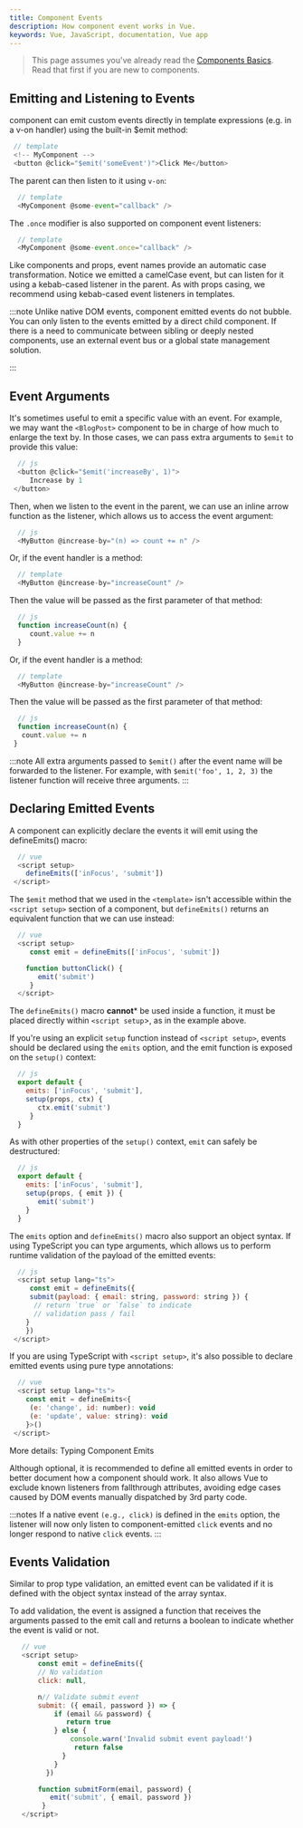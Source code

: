 ```yaml
---
title: Component Events
description: How component event works in Vue.
keywords: Vue, JavaScript, documentation, Vue app
---
```



  > This page assumes you've already read the <a href="https://starlight-astro-docs.vercel.app/getting-started/component-basics/" class="addcolortext"> Components Basics</a>. Read that first if you are new to components.

  ## Emitting and Listening to Events​

   component can emit custom events directly in template expressions (e.g. in a v-on handler) using the built-in $emit method:

  ``` javascript
   // template
   <!-- MyComponent -->
   <button @click="$emit('someEvent')">Click Me</button>
  ```
  
  The parent can then listen to it using `v-on`:

  ``` javascript
    // template
    <MyComponent @some-event="callback" />
  ```
  The `.once` modifier is also supported on component event listeners:

  ``` javascript
    // template
    <MyComponent @some-event.once="callback" />
  ```

  Like components and props, event names provide an automatic case transformation. Notice we emitted a camelCase event, but can listen for it using a kebab-cased listener in the parent. As with props casing, we recommend using kebab-cased event listeners in templates.

  :::note
     Unlike native DOM events, component emitted events do not bubble. You can only listen to the events emitted by a direct child component. If there is a need to communicate between sibling or deeply nested components, use an external event bus or a global state management solution.

  :::

  ## Event Arguments​
  
  It's sometimes useful to emit a specific value with an event. For example, we may want the `<BlogPost>` component to be in charge of how much to enlarge the text by. In those cases, we can pass extra arguments to `$emit` to provide this value:
  

  ``` javascript
    // js
    <button @click="$emit('increaseBy', 1)">
       Increase by 1
   </button>
  ```
  Then, when we listen to the event in the parent, we can use an inline arrow function as the listener, which allows us to access the event argument:

  ``` javascript
    // js
    <MyButton @increase-by="(n) => count += n" />
  ```

  Or, if the event handler is a method:

  ``` javascript
    // template
    <MyButton @increase-by="increaseCount" />
  ```

  Then the value will be passed as the first parameter of that method:

  ``` javascript
    // js
    function increaseCount(n) {
       count.value += n
    }
  ```
  
  Or, if the event handler is a method:

  ``` javascript 
    // template
    <MyButton @increase-by="increaseCount" />
  ```
  Then the value will be passed as the first parameter of that method:

  ``` javascript
    // js
    function increaseCount(n) {
     count.value += n
   }
  ```

  :::note
    All extra arguments passed to `$emit()` after the event name will be forwarded to the listener. For example, with `$emit('foo', 1, 2, 3)` the listener function will receive three arguments.
  :::

  ## Declaring Emitted Events​
  
  A component can explicitly declare the events it will emit using the defineEmits() macro:
  
  ``` javascript
    // vue
    <script setup>
      defineEmits(['inFocus', 'submit'])
   </script>
  ```

  The `$emit` method that we used in the `<template>` isn't accessible within the `<script setup>` section of a component, but `defineEmits()` returns an equivalent function that we can use instead:
  
  ``` javascript
    // vue
    <script setup>
       const emit = defineEmits(['inFocus', 'submit'])

      function buttonClick() {
         emit('submit')
       }
    </script>
  ```

  The `defineEmits()` macro **cannot*** be used inside a function, it must be placed directly within `<script setup`>, as in the example above.
  
  If you're using an explicit `setup` function instead of `<script setup>`, events should be declared using the `emits` option, and the emit function is exposed on the `setup()` context:
  
  ``` javascript
    // js
    export default {
      emits: ['inFocus', 'submit'],
      setup(props, ctx) {
         ctx.emit('submit')
       }
    }
  ```
  As with other properties of the `setup()` context, `emit` can safely be destructured:

  ``` javascript
    // js
    export default {
      emits: ['inFocus', 'submit'],
      setup(props, { emit }) {
         emit('submit')
      }
    }

  ```
  The `emits` option and `defineEmits()` macro also support an object syntax. If using TypeScript you can type arguments, which allows us to perform runtime validation of the payload of the emitted events:
  
  ``` javascript
    // js
    <script setup lang="ts">
       const emit = defineEmits({
       submit(payload: { email: string, password: string }) {
        // return `true` or `false` to indicate
        // validation pass / fail
      }
      })
   </script>
  ```

  If you are using TypeScript with `<script setup>`, it's also possible to declare emitted events using pure type annotations:
  
  ``` javascript
    // vue
    <script setup lang="ts">
      const emit = defineEmits<{
       (e: 'change', id: number): void
       (e: 'update', value: string): void
      }>()
   </script>
  ```
  More details: Typing Component Emits 

  Although optional, it is recommended to define all emitted events in order to better document how a component should work. It also allows Vue to exclude known listeners from fallthrough attributes, avoiding edge cases caused by DOM events manually dispatched by 3rd party code.

  :::notes
     If a native event `(e.g., click)` is defined in the `emits` option, the listener will now only listen to component-emitted `click` events and no longer respond to native `click` events.
  :::

  ## Events Validation​


   Similar to prop type validation, an emitted event can be validated if it is defined with the object syntax instead of the array syntax.

   To add validation, the event is assigned a function that receives the arguments passed to the emit call and returns a boolean to indicate whether the event is valid or not.

   ``` javascript
      // vue
      <script setup>
          const emit = defineEmits({
          // No validation
          click: null,

          n// Validate submit event
          submit: ({ email, password }) => {
              if (email && password) {
                 return true
              } else {
                  console.warn('Invalid submit event payload!')
                   return false
                }
              }
            })

          function submitForm(email, password) {
             emit('submit', { email, password })
           }
      </script>
   ```









  